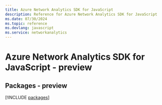 ```yaml
---
title: Azure Network Analytics SDK for JavaScript
description: Reference for Azure Network Analytics SDK for JavaScript
ms.date: 07/30/2024
ms.topic: reference
ms.devlang: javascript
ms.service: networkanalytics
---
```

# Azure Network Analytics SDK for JavaScript - preview
## Packages - preview
[!INCLUDE [packages](network-analytics-index.md)]